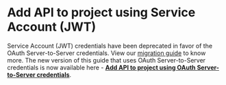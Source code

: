 # Add API to project using Service Account (JWT)

<InlineAlert slots="text"/>

Service Account (JWT) credentials have been deprecated in favor of the OAuth Server-to-Server credentials. View our [migration guide](../authentication/ServerToServerAuthentication/migration.md) to know more. The new version of this guide that uses OAuth Server-to-Server credentials is now available here - [**Add API to project using OAuth Server-to-Server credentials**](../services/services-add-api-oauth-s2s.md).
